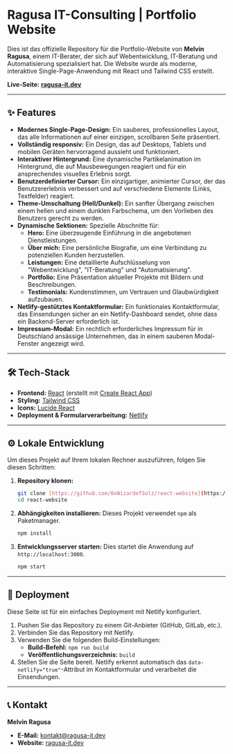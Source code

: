 # Ragusa IT-Consulting | Portfolio Website

Dies ist das offizielle Repository für die Portfolio-Website von **Melvin Ragusa**, einem IT-Berater, der sich auf Webentwicklung, IT-Beratung und Automatisierung spezialisiert hat. Die Website wurde als moderne, interaktive Single-Page-Anwendung mit React und Tailwind CSS erstellt.

**Live-Seite:** [**ragusa-it.dev**](https://ragusa-it.dev)

---

## ✨ Features

- **Modernes Single-Page-Design:** Ein sauberes, professionelles Layout, das alle Informationen auf einer einzigen, scrollbaren Seite präsentiert.
- **Vollständig responsiv:** Ein Design, das auf Desktops, Tablets und mobilen Geräten hervorragend aussieht und funktioniert.
- **Interaktiver Hintergrund:** Eine dynamische Partikelanimation im Hintergrund, die auf Mausbewegungen reagiert und für ein ansprechendes visuelles Erlebnis sorgt.
- **Benutzerdefinierter Cursor:** Ein einzigartiger, animierter Cursor, der das Benutzererlebnis verbessert und auf verschiedene Elemente (Links, Textfelder) reagiert.
- **Theme-Umschaltung (Hell/Dunkel):** Ein sanfter Übergang zwischen einem hellen und einem dunklen Farbschema, um den Vorlieben des Benutzers gerecht zu werden.
- **Dynamische Sektionen:** Spezielle Abschnitte für:
  - **Hero:** Eine überzeugende Einführung in die angebotenen Dienstleistungen.
  - **Über mich:** Eine persönliche Biografie, um eine Verbindung zu potenziellen Kunden herzustellen.
  - **Leistungen:** Eine detaillierte Aufschlüsselung von "Webentwicklung", "IT-Beratung" und "Automatisierung".
  - **Portfolio:** Eine Präsentation aktueller Projekte mit Bildern und Beschreibungen.
  - **Testimonials:** Kundenstimmen, um Vertrauen und Glaubwürdigkeit aufzubauen.
- **Netlify-gestütztes Kontaktformular:** Ein funktionales Kontaktformular, das Einsendungen sicher an ein Netlify-Dashboard sendet, ohne dass ein Backend-Server erforderlich ist.
- **Impressum-Modal:** Ein rechtlich erforderliches Impressum für in Deutschland ansässige Unternehmen, das in einem sauberen Modal-Fenster angezeigt wird.

---

## 🛠️ Tech-Stack

- **Frontend:** [React](https://reactjs.org/) (erstellt mit [Create React App](https://create-react-app.dev/))
- **Styling:** [Tailwind CSS](https://tailwindcss.com/)
- **Icons:** [Lucide React](https://lucide.dev/guide/react)
- **Deployment & Formularverarbeitung:** [Netlify](https://www.netlify.com/)

---

## ⚙️ Lokale Entwicklung

Um dieses Projekt auf Ihrem lokalen Rechner auszuführen, folgen Sie diesen Schritten:

1.  **Repository klonen:**
    ```bash
    git clone [https://github.com/0xWizardofSolz/react-website](https://github.com/0xWizardofSolz/react-website)
    cd react-website
    ```

2.  **Abhängigkeiten installieren:**
    Dieses Projekt verwendet `npm` als Paketmanager.
    ```bash
    npm install
    ```

3.  **Entwicklungsserver starten:**
    Dies startet die Anwendung auf `http://localhost:3000`.
    ```bash
    npm start
    ```

---

## 🚀 Deployment

Diese Seite ist für ein einfaches Deployment mit Netlify konfiguriert.

1.  Pushen Sie das Repository zu einem Git-Anbieter (GitHub, GitLab, etc.).
2.  Verbinden Sie das Repository mit Netlify.
3.  Verwenden Sie die folgenden Build-Einstellungen:
    - **Build-Befehl:** `npm run build`
    - **Veröffentlichungsverzeichnis:** `build`
4.  Stellen Sie die Seite bereit. Netlify erkennt automatisch das `data-netlify="true"`-Attribut im Kontaktformular und verarbeitet die Einsendungen.

---

## 📞 Kontakt

**Melvin Ragusa**

-   **E-Mail:** [kontakt@ragusa-it.dev](mailto:kontakt@ragusa-it.dev)
-   **Website:** [ragusa-it.dev](https://ragusa-it.dev)

